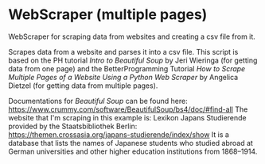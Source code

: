 # WebScraper (multiple pages)
WebScraper for scraping data from websites and creating a csv file from it.

Scrapes data from a website and parses it into a csv file. This script is based on the PH tutorial *Intro to Beautiful Soup* by Jeri Wieringa (for getting data from one page) and the BetterProgramming Tutorial *How to Scrape Multiple Pages of a Website Using a Python Web Scraper* by Angelica Dietzel (for getting data from multiple pages). 

Documentations for *Beautiful Soup* can be found here: https://www.crummy.com/software/BeautifulSoup/bs4/doc/#find-all
The website that I'm scraping in this example is: Lexikon Japans Studierende provided by the Staatsbibliothek Berlin: https://themen.crossasia.org/japans-studierende/index/show
It is a database that lists the names of Japanese students who studied abroad at German universities and other higher education institutions from 1868–1914.
